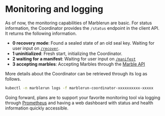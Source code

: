 # Monitoring and logging

As of now, the monitoring capabilities of Marblerun are basic. For status information, the Coordinator provides the `/status` endpoint in the client API.
It returns the following information.

- **0 recovery mode**: Found a sealed state of an old seal key. Waiting for user input on [`/recover`](content/features/recovery.md).
- **1 uninitialized**: Fresh start, initializing the Coordinator.
- **2 waiting for a manifest**: Waiting for user input on [`/manifest`](content/workflows/set-manifest.md)
- **3 accepting marbles**: Accepting Marbles through the [Marble API](content/workflows/add-service.md)

More details about the Coordinator can be retrieved through its log as follows.

```bash
kubectl -n marblerun logs -f marblerun-coordinator-xxxxxxxxxx-xxxxx
```

Going forward, plans are to support your favorite monitoring tool via logging through [Prometheus](https://prometheus.io/) and having a web dashboard with status and health information quickly accessible.
